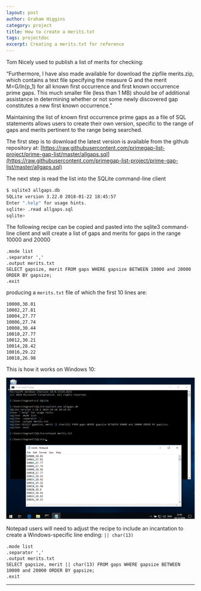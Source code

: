 ```yaml
---
layout: post
author: Graham Higgins
category: project
title: How to create a merits.txt
tags: projectdoc
excerpt: Creating a merits.txt for reference
---
```


Tom Nicely used to publish a list of merits for checking:

“Furthermore, I have also made available for download the zipfile merits.zip, which contains a text file specifying the measure G and the merit M=G/ln(p_1) for all known first occurrence and first known occurrence prime gaps. This much smaller file (less than 1 MB) should be of additional assistance in determining whether or not some newly discovered gap constitutes a new first known occurrence.”

Maintaining the list of known first occurrence prime gaps as a file of SQL statements allows users to create their own version, specific to the range of gaps and merits pertinent to the range being searched.

The first step is to download the latest version is available from the github repository at: [https://raw.githubusercontent.com/primegap-list-project/prime-gap-list/master/allgaps.sql](https://raw.githubusercontent.com/primegap-list-project/prime-gap-list/master/allgaps.sql)

The next step is read the list into the SQLite command-line client

```bash
$ sqlite3 allgaps.db
SQLite version 3.22.0 2018-01-22 18:45:57
Enter ".help" for usage hints.
sqlite> .read allgaps.sql
sqlite> 
```

The following recipe can be copied and pasted into the sqlite3 command-line client and will create a list of gaps and merits for gaps in the range 10000 and 20000

    .mode list
    .separator ','
    .output merits.txt
    SELECT gapsize, merit FROM gaps WHERE gapsize BETWEEN 10000 and 20000 ORDER BY gapsize;
    .exit

producing a `merits.txt` file of which the first 10 lines are:

    10000,30.01
    10002,27.81
    10004,27.77
    10006,27.74
    10008,30.44
    10010,27.77
    10012,30.21
    10014,28.42
    10016,29.22
    10018,26.98

This is how it works on Windows 10:

![Screenshot of Windows 10 session](/img/news/2019-12-10-how-to-create-merits.png)

Notepad users will need to adjust the recipe to include an incantation to create a Windows-specific line ending: `|| char(13)`

    .mode list
    .separator ','
    .output merits.txt
    SELECT gapsize, merit || char(13) FROM gaps WHERE gapsize BETWEEN 10000 and 20000 ORDER BY gapsize;
    .exit

---
